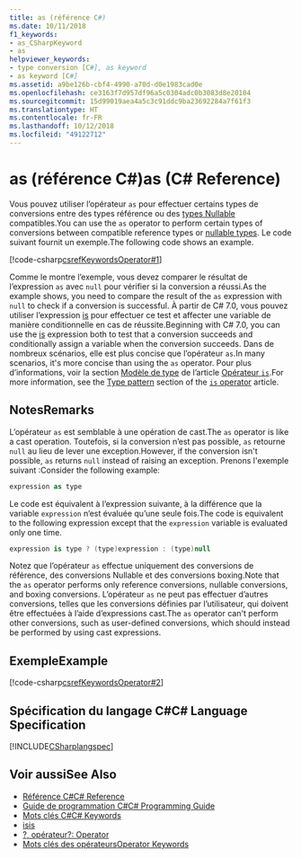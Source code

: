```yaml
---
title: as (référence C#)
ms.date: 10/11/2018
f1_keywords:
- as_CSharpKeyword
- as
helpviewer_keywords:
- type conversion [C#], as keyword
- as keyword [C#]
ms.assetid: a9be126b-cbf4-4990-a70d-d0e1983cad0e
ms.openlocfilehash: ce3163f7d957df96a5c0304adc0b3083d8e20104
ms.sourcegitcommit: 15d99019aea4a5c3c91ddc9ba23692284a7f61f3
ms.translationtype: HT
ms.contentlocale: fr-FR
ms.lasthandoff: 10/12/2018
ms.locfileid: "49122712"
---
```

# <a name="as-c-reference"></a><span data-ttu-id="fb882-102">as (référence C#)</span><span class="sxs-lookup"><span data-stu-id="fb882-102">as (C# Reference)</span></span>
<span data-ttu-id="fb882-103">Vous pouvez utiliser l’opérateur `as` pour effectuer certains types de conversions entre des types référence ou des [types Nullable](../../../csharp/programming-guide/nullable-types/index.md) compatibles.</span><span class="sxs-lookup"><span data-stu-id="fb882-103">You can use the `as` operator to perform certain types of conversions between compatible reference types or [nullable types](../../../csharp/programming-guide/nullable-types/index.md).</span></span> <span data-ttu-id="fb882-104">Le code suivant fournit un exemple.</span><span class="sxs-lookup"><span data-stu-id="fb882-104">The following code shows an example.</span></span>  
  
[!code-csharp[csrefKeywordsOperator#1](~/samples/snippets/csharp/VS_Snippets_VBCSharp/csrefKeywordsOperator/CS/csrefKeywordsOperators.cs#1)]

<span data-ttu-id="fb882-105">Comme le montre l’exemple, vous devez comparer le résultat de l’expression `as` avec `null` pour vérifier si la conversion a réussi.</span><span class="sxs-lookup"><span data-stu-id="fb882-105">As the example shows, you need to compare the result of the `as` expression with `null` to check if a conversion is successful.</span></span> <span data-ttu-id="fb882-106">À partir de C# 7.0, vous pouvez utiliser l’expression [is](is.md) pour effectuer ce test et affecter une variable de manière conditionnelle en cas de réussite.</span><span class="sxs-lookup"><span data-stu-id="fb882-106">Beginning with C# 7.0, you can use the [is](is.md) expression both to test that a conversion succeeds and conditionally assign a variable when the conversion succeeds.</span></span> <span data-ttu-id="fb882-107">Dans de nombreux scénarios, elle est plus concise que l’opérateur `as`.</span><span class="sxs-lookup"><span data-stu-id="fb882-107">In many scenarios, it's more concise than using the `as` operator.</span></span> <span data-ttu-id="fb882-108">Pour plus d’informations, voir la section [Modèle de type](is.md#type) de l’article [Opérateur `is`](is.md).</span><span class="sxs-lookup"><span data-stu-id="fb882-108">For more information, see the [Type pattern](is.md#type) section of the [`is` operator](is.md) article.</span></span>
  
## <a name="remarks"></a><span data-ttu-id="fb882-109">Notes</span><span class="sxs-lookup"><span data-stu-id="fb882-109">Remarks</span></span>  
 <span data-ttu-id="fb882-110">L’opérateur `as` est semblable à une opération de cast.</span><span class="sxs-lookup"><span data-stu-id="fb882-110">The `as` operator is like a cast operation.</span></span> <span data-ttu-id="fb882-111">Toutefois, si la conversion n’est pas possible, `as` retourne `null` au lieu de lever une exception.</span><span class="sxs-lookup"><span data-stu-id="fb882-111">However, if the conversion isn't possible, `as` returns `null` instead of raising an exception.</span></span> <span data-ttu-id="fb882-112">Prenons l'exemple suivant :</span><span class="sxs-lookup"><span data-stu-id="fb882-112">Consider the following example:</span></span>  
  
```csharp  
expression as type  
```  
  
 <span data-ttu-id="fb882-113">Le code est équivalent à l’expression suivante, à la différence que la variable `expression` n’est évaluée qu’une seule fois.</span><span class="sxs-lookup"><span data-stu-id="fb882-113">The code is equivalent to the following expression except that the `expression` variable is evaluated only one time.</span></span>  
  
```csharp  
expression is type ? (type)expression : (type)null  
```  
  
 <span data-ttu-id="fb882-114">Notez que l’opérateur `as` effectue uniquement des conversions de référence, des conversions Nullable et des conversions boxing.</span><span class="sxs-lookup"><span data-stu-id="fb882-114">Note that the `as` operator performs only reference conversions, nullable conversions, and boxing conversions.</span></span> <span data-ttu-id="fb882-115">L’opérateur `as` ne peut pas effectuer d’autres conversions, telles que les conversions définies par l’utilisateur, qui doivent être effectuées à l’aide d’expressions cast.</span><span class="sxs-lookup"><span data-stu-id="fb882-115">The `as` operator can't perform other conversions, such as user-defined conversions, which should instead be performed by using cast expressions.</span></span>  
  
## <a name="example"></a><span data-ttu-id="fb882-116">Exemple</span><span class="sxs-lookup"><span data-stu-id="fb882-116">Example</span></span>  

[!code-csharp[csrefKeywordsOperator#2](~/samples/snippets/csharp/VS_Snippets_VBCSharp/csrefKeywordsOperator/CS/csrefKeywordsOperators.cs#2)]
  
## <a name="c-language-specification"></a><span data-ttu-id="fb882-117">Spécification du langage C#</span><span class="sxs-lookup"><span data-stu-id="fb882-117">C# Language Specification</span></span>  
 [!INCLUDE[CSharplangspec](~/includes/csharplangspec-md.md)]  
  
## <a name="see-also"></a><span data-ttu-id="fb882-118">Voir aussi</span><span class="sxs-lookup"><span data-stu-id="fb882-118">See Also</span></span>  
- [<span data-ttu-id="fb882-119">Référence C#</span><span class="sxs-lookup"><span data-stu-id="fb882-119">C# Reference</span></span>](../../../csharp/language-reference/index.md)  
- [<span data-ttu-id="fb882-120">Guide de programmation C#</span><span class="sxs-lookup"><span data-stu-id="fb882-120">C# Programming Guide</span></span>](../../../csharp/programming-guide/index.md)  
- [<span data-ttu-id="fb882-121">Mots clés C#</span><span class="sxs-lookup"><span data-stu-id="fb882-121">C# Keywords</span></span>](../../../csharp/language-reference/keywords/index.md)  
- [<span data-ttu-id="fb882-122">is</span><span class="sxs-lookup"><span data-stu-id="fb882-122">is</span></span>](../../../csharp/language-reference/keywords/is.md)  
- [<span data-ttu-id="fb882-123">?, opérateur</span><span class="sxs-lookup"><span data-stu-id="fb882-123">?: Operator</span></span>](../../../csharp/language-reference/operators/conditional-operator.md)  
- [<span data-ttu-id="fb882-124">Mots clés des opérateurs</span><span class="sxs-lookup"><span data-stu-id="fb882-124">Operator Keywords</span></span>](../../../csharp/language-reference/keywords/operator-keywords.md)
